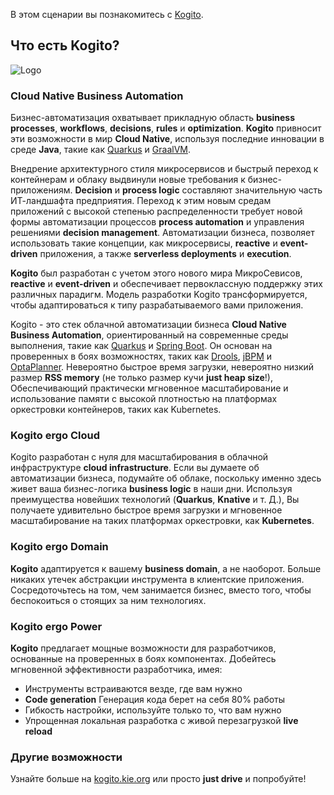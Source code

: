 В этом сценарии вы познакомитесь с [Kogito](https://kogito.kie.org).

## Что есть Kogito?

![Logo](/openshift/assets/middleware/middleware-kogito/logo.png)

### Cloud Native Business Automation

Бизнес-автоматизация охватывает прикладную область **business processes**, **workflows**, **decisions**, **rules** и **optimization**. **Kogito** привносит эти возможности в мир **Cloud Native**, используя последние инновации в среде **Java**, такие как [Quarkus](https://quarkus.io) и  [GraalVM](https://graalvm.org).

Внедрение архитектурного стиля микросервисов и быстрый переход к контейнерам и облаку выдвинули новые требования к бизнес-приложениям. 
**Decision** и **process logic** составляют значительную часть ИТ-ландшафта предприятия. Переход к этим новым средам приложений с высокой степенью распределенности требует новой формы автоматизации процессов **process automation** и управления решениями **decision management**. Автоматизации бизнеса, позволяет использовать такие концепции, как микросервисы, **reactive** и **event-driven**  приложения, а также **serverless deployments** и **execution**.


**Kogito** был разработан с учетом этого нового мира МикроСевисов, **reactive** и **event-driven** и обеспечивает первоклассную поддержку этих различных парадигм. Модель разработки Kogito трансформируется, чтобы адаптироваться к типу разрабатываемого вами приложения.

Kogito - это стек облачной автоматизации бизнеса  **Cloud Native Business Automation**, ориентированный на современные среды выполнения, такие как [Quarkus](https://quarkus.io) и [Spring Boot](https://spring.io/projects/spring-boot). Он основан на проверенных в боях возможностях, таких как [Drools](https://www.drools.org), [jBPM](https://www.jbpm.org) и [OptaPlanner](https://www.optaplanner.org). Невероятно быстрое время загрузки, невероятно низкий размер **RSS memory** (не только размер кучи **just heap size**!), Обеспечивающий практически мгновенное масштабирование и использование памяти с высокой плотностью на платформах оркестровки контейнеров, таких как Kubernetes.

### Kogito ergo Cloud

Kogito разработан с нуля для масштабирования в облачной инфраструктуре **cloud infrastructure**. Если вы думаете об автоматизации бизнеса, подумайте об облаке, поскольку именно здесь живет ваша бизнес-логика **business logic** в наши дни. Используя преимущества новейших технологий (**Quarkus**, **Knative** и т. Д.), Вы получаете удивительно быстрое время загрузки и мгновенное масштабирование на таких платформах оркестровки, как **Kubernetes**.

### Kogito ergo Domain

**Kogito** адаптируется к вашему **business domain**, а не наоборот. Больше никаких утечек абстракции инструмента в клиентские приложения. Сосредоточьтесь на том, чем занимается бизнес, вместо того, чтобы беспокоиться о стоящих за ним технологиях.

### Kogito ergo Power

**Kogito** предлагает мощные возможности для разработчиков, основанные на проверенных в боях компонентах. Добейтесь мгновенной эффективности разработчика, имея:

* Инструменты встраиваются везде, где вам нужно
* **Code generation** Генерация кода берет на себя 80% работы
* Гибкость настройки, используйте только то, что вам нужно
* Упрощенная локальная разработка с живой перезагрузкой **live reload**

### Другие возможности

Узнайте больше на [kogito.kie.org](https://kogito.kie.org) или просто **just drive** и попробуйте!
